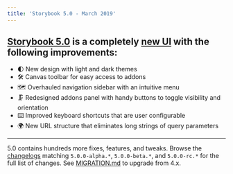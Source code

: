 ```yaml
---
title: 'Storybook 5.0 - March 2019'
---
```


## [Storybook 5.0](https://medium.com/storybookjs/storybook-5-0-db1d0f9c83b8) is a completely [new UI](https://medium.com/storybookjs/meet-storybook-5-0s-new-design-fb5735bc2a81) with the following improvements:

- 🌓 New design with light and dark themes
- 🛠 Canvas toolbar for easy access to addons
- 🗺 Overhauled navigation sidebar with an intuitive menu
- 🗜 Redesigned addons panel with handy buttons to toggle visibility and orientation
- ⌨️ Improved keyboard shortcuts that are user configurable
- 🌍 New URL structure that eliminates long strings of query parameters

---

5.0 contains hundreds more fixes, features, and tweaks. Browse the [changelogs](https://github.com/storybookjs/storybook/blob/next/CHANGELOG.md) matching `5.0.0-alpha.*`, `5.0.0-beta.*`, and `5.0.0-rc.*` for the full list of changes. See [MIGRATION.md](https://github.com/storybookjs/storybook/blob/next/MIGRATION.md) to upgrade from 4.x.
